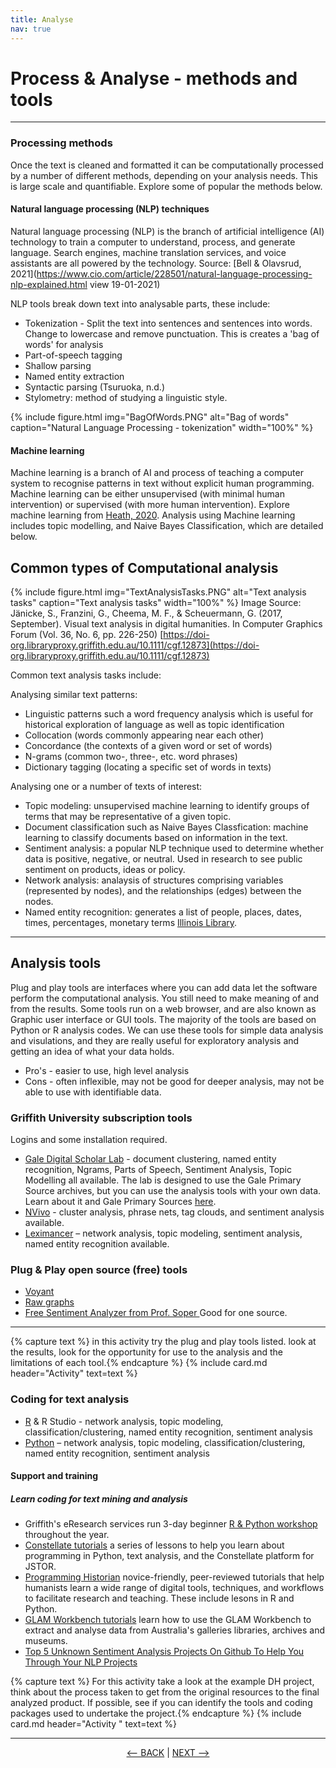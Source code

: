 ```yaml
---
title: Analyse
nav: true
---
```


# Process & Analyse - methods and tools

-----

### Processing methods

Once the text is cleaned and formatted it can be computationally processed by a number of different methods, depending on your analysis needs. This is large scale and quantifiable. Explore some of popular the methods below.

#### Natural language processing (NLP) techniques

Natural language processing (NLP) is the branch of artificial intelligence (AI) technology to train a computer to understand, process, and generate language. Search engines, machine translation services, and voice assistants are all powered by the technology. Source: [Bell & Olavsrud, 2021](https://www.cio.com/article/228501/natural-language-processing-nlp-explained.html view 19-01-2021)

NLP tools break down text into analysable parts, these include:

-	Tokenization - Split the text into sentences and sentences into words.  Change to lowercase and remove punctuation.  This is creates a 'bag of words' for analysis
-	Part-of-speech tagging
-	Shallow parsing
-	Named entity extraction
-	Syntactic parsing (Tsuruoka, n.d.)
-	Stylometry: method of studying a linguistic style. 

{% include figure.html img="BagOfWords.PNG" alt="Bag of words" caption="Natural Language Processing - tokenization" width="100%" %}

#### Machine learning
Machine learning is a branch of AI and process of teaching a computer system to recognise patterns in text without explicit human programming. Machine learning can be either unsupervised (with minimal human intervention) or supervised (with more human intervention). Explore machine learning from [Heath, 2020](https://www.zdnet.com/article/what-is-machine-learning-everything-you-need-to-know/). Analysis using Machine learning includes topic modelling, and Naive Bayes Classification, which are detailed below.


## Common types of Computational analysis

{% include figure.html img="TextAnalysisTasks.PNG" alt="Text analysis tasks" caption="Text analysis tasks" width="100%" %}
Image Source: Jänicke, S., Franzini, G., Cheema, M. F., & Scheuermann, G. (2017, September). Visual text analysis in digital humanities. In Computer Graphics Forum (Vol. 36, No. 6, pp. 226-250) [https://doi-org.libraryproxy.griffith.edu.au/10.1111/cgf.12873](https://doi-org.libraryproxy.griffith.edu.au/10.1111/cgf.12873)

Common text analysis tasks include:

Analysing similar text patterns:
- Linguistic patterns such a word frequency analysis which is useful for historical exploration of language as well as topic identification
- Collocation (words commonly appearing near each other)
- Concordance (the contexts of a given word or set of words)
- N-grams (common two-, three-, etc. word phrases)
- Dictionary tagging (locating a specific set of words in texts)

Analysing one or a number of texts of interest:
- Topic modeling: unsupervised machine learning to identify groups of terms that may be representative of a given topic.
- Document classification such as Naive Bayes Classfication: machine learning to classify documents based on information in the text.
- Sentiment analysis: a popular NLP technique used to determine whether data is positive, negative, or neutral. Used in research to see public sentiment on products, ideas or policy.
- Network analysis: analaysis of structures comprising variables (represented by nodes), and the relationships (edges) between the nodes.
- Named entity recognition: generates a list of people, places, dates, times, percentages, monetary terms [Illinois Library](https://hdl.handle.net/2142/102049).  

----
##  Analysis tools

Plug and play tools are interfaces where you can add data let the software perform the computational analysis. You still need to make meaning of and from the results. Some tools run on a web browser, and are also known as Graphic user interface or GUI tools. The majority of the tools are based on Python or R analysis codes. We can use these tools for simple data analysis and visulations, and they are really useful for exploratory analysis and getting an idea of what your data holds. 

- Pro's - easier to use, high level analysis
- Cons - often inflexible, may not be good for deeper analysis, may not be able to use with identifiable data.

### Griffith University subscription tools 
Logins and some installation required.

- [Gale Digital Scholar Lab](http://libraryproxy.griffith.edu.au/login?url=https://infotrac.gale.com/itweb/griffith?db=DSLAB) - document clustering, named entity recognition, Ngrams, Parts of Speech, Sentiment Analysis, Topic Modelling all available. The lab is designed to use the Gale Primary Source archives, but you can use the analysis tools with your own data. Learn about it and Gale Primary Sources [here](https://sway.office.com/v4sYacFkErbH9HNo).
- [NVivo](https://www.griffith.edu.au/student-computing/available-software) - cluster analysis, phrase nets, tag clouds, and sentiment analysis available.
- [Leximancer](https://www.griffith.edu.au/student-computing/available-software) – network analysis, topic modeling, sentiment analysis, named entity recognition available.

### Plug & Play open source (free) tools

- <a href ='https://voyant-tools.org/' target="_blank"> Voyant </a>
- <a href ='https://rawgraphs.io/' target="_blank"> Raw graphs </a>
- <a href = 'https://www.danielsoper.com/sentimentanalysis/default.aspx' target="_blank"> Free Sentiment Analyzer from Prof. Soper </a> Good for one source.

---- 
{% capture text %}
in this activity try the plug and play tools listed. look at the results, look for the opportunity for use to the analysis and the limitations of each tool.{% endcapture %} {% include card.md header="Activity" text=text %}


### Coding for text analysis
- [R](https://www.rstudio.com/products/rstudio/) & R Studio - network analysis, topic modeling, classification/clustering, named entity recognition, sentiment analysis 
- [Python](https://www.python.org/) – network analysis, topic modeling, classification/clustering, named entity recognition, sentiment analysis



#### Support and training 



##### Learn coding for text mining and analysis
- Griffith's eResearch services run 3-day beginner [R & Python workshop](https://www.griffith.edu.au/eresearch-services/hacky-hour) throughout the year. 
- [Constellate tutorials](https://constellate-org.libraryproxy.griffith.edu.au/) a series of lessons to help you learn about programming in Python, text analysis, and the Constellate platform for JSTOR.
- [Programming Historian](https://programminghistorian.org/en/lessons/)  novice-friendly, peer-reviewed tutorials that help humanists learn a wide range of digital tools, techniques, and workflows to facilitate research and teaching. These include lesons in R and Python. 
- [GLAM Workbench tutorials](https://glam-workbench.net/getting-started/) learn how to use the GLAM Workbench to extract and analyse data from Australia's galleries libraries, archives and museums.
- [Top 5 Unknown Sentiment Analysis Projects On Github To Help You Through Your NLP Projects](https://medium.com/analytics-vidhya/top-5-unknown-sentiment-analysis-projects-on-github-to-help-you-through-your-nlp-projects-8d8f195e80fc) 

{% capture text %}
For this activity take a look at the example DH project,  think about the process taken to get from the original resources to the final analyzed product.
If possible, see if you can identify the tools and coding packages used to undertake the project.{% endcapture %} {% include card.md header="Activity " text=text %}

-----

<p align="center">
  <a href="https://griffithunilibrary.github.io/intro-text-mining-analysis/content/5-build.html"><-- BACK</a> |
  <a href="https://griffithunilibrary.github.io/intro-text-mining-analysis/content/7-vis.html">NEXT --></a>
</p>
